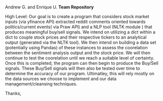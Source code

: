 
Andrew G.  and Enrique U. 
**Team Repository**

High Level:
Our goal is to create a program that considers stock market inputs (via  yfinance API)  extracted reddit comments oriented towards politics/current events( via Praw API) and a NLP tool (NLTK module ) that produces meaningful buy/sell signals. We intend on utilizing a dict within a dict to couple stock prices and their respective tickers to an analytical output (generated via the NLTK tool). We then intend on building a data set (potentially using Pandas) of these instances to assess the coorelation between the sentiment analysis output and the stock price. We will then continue to test the coorelation until we reach a suitable level of certainty. Once this is completed, the program can then begin to produce the Buy/Sell signals. These Buy/Sell signals will then also be tested over time to determine the accuracy of our program.  Ultimatley, this will rely mostly on the data sources we choose to implement and our data management/cleansing techniques.

Thanks,

